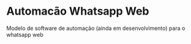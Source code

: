 # Automacão Whatsapp Web
 Modelo de software de automação (ainda em desenvolvimento) para o whatsapp web
